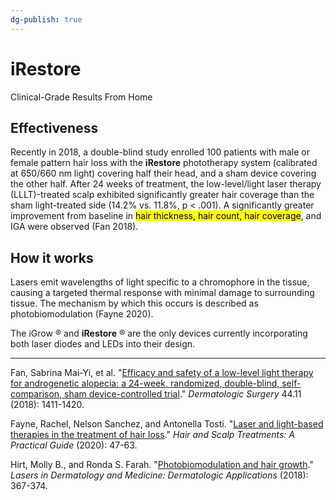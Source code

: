 ```yaml
---
dg-publish: true
---
```

# iRestore

Clinical-Grade Results From Home

## Effectiveness

Recently in 2018, a double-blind study enrolled 100 patients with male or female pattern hair loss with the **iRestore** phototherapy system (calibrated at 650/660 nm light) covering half their head, and a sham device covering the other half. After 24 weeks of treatment, the low-level/light laser therapy (LLLT)-treated scalp exhibited significantly greater hair coverage than the sham light-treated side (14.2% vs. 11.8%, p < .001). A significantly greater improvement from baseline in <mark class="hltr-yellow">hair thickness, hair count, hair coverage</mark>, and IGA were observed (Fan 2018).

## How it works

Lasers emit wavelengths of light specific to a chromophore in the tissue, causing a targeted thermal response with minimal damage to surrounding tissue. The mechanism by which this occurs is described as photobiomodulation (Fayne 2020).

The iGrow ® and **iRestore** ® are the only devices currently incorporating both laser diodes and LEDs into their design.

---
Fan, Sabrina Mai-Yi, et al. "[Efficacy and safety of a low-level light therapy for androgenetic alopecia: a 24-week, randomized, double-blind, self-comparison, sham device-controlled trial](https://journals.lww.com/dermatologicsurgery/Abstract/2018/11000/Efficacy_and_Safety_of_a_Low_Level_Light_Therapy.9.aspx)." _Dermatologic Surgery_ 44.11 (2018): 1411-1420.

Fayne, Rachel, Nelson Sanchez, and Antonella Tosti. "[Laser and light-based therapies in the treatment of hair loss](https://link.springer.com/chapter/10.1007/978-3-030-21555-2_5)." _Hair and Scalp Treatments: A Practical Guide_ (2020): 47-63.

Hirt, Molly B., and Ronda S. Farah. "[Photobiomodulation and hair growth](https://link.springer.com/chapter/10.1007/978-3-319-76118-3_21)." _Lasers in Dermatology and Medicine: Dermatologic Applications_ (2018): 367-374.